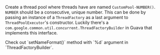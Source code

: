 Create a thread pool where threads have are named `CustomPool-NUMBER()`.
`NUMBER` should be a consecutive, unique number.
This can be done by passing an instance of a `ThreadFactory` as a last argument to `ThreadPoolExecutor`'s constructor.
Luckily there's a `com.google.common.util.concurrent.ThreadFactoryBuilder` in Guava that implements this interface.

<div class="hint">
  Check out `setNameFormat()` method with `%d` argument in `ThreadFactoryBuilder`.
</div>
